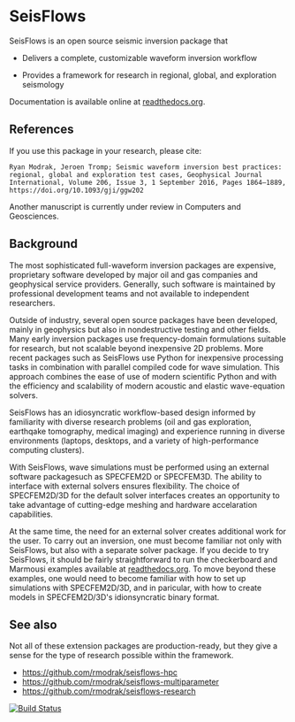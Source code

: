 SeisFlows
=========

SeisFlows is an open source seismic inversion package that

- Delivers a complete, customizable waveform inversion workflow

- Provides a framework for research in regional, global, and exploration seismology

Documentation is available online at [readthedocs.org](http://seisflows.readthedocs.org/en/latest/).


References
----------
If you use this package in your research, please cite:

`Ryan Modrak, Jeroen Tromp; Seismic waveform inversion best practices: regional, global and exploration test cases, Geophysical Journal International, Volume 206, Issue 3, 1 September 2016, Pages 1864–1889, https://doi.org/10.1093/gji/ggw202`

Another manuscript is currently under review in Computers and Geosciences.


Background
----------
The most sophisticated full-waveform inversion packages are expensive, proprietary software developed by major oil and gas companies and geophysical service providers.  Generally, such software is maintained by professional development teams and not available to independent researchers.

Outside of industry, several open source packages have been developed, mainly in geophysics but also in nondestructive testing and other fields.  Many early inversion packages use frequency-domain formulations suitable for research, but not scalable beyond inexpensive 2D problems.  More recent packages such as SeisFlows use Python for inexpensive processing tasks in combination with parallel compiled code for wave simulation.  This approach combines the ease of use of modern scientific Python and with the efficiency and scalability of modern acoustic and elastic wave-equation solvers.

SeisFlows has an idiosyncratic workflow-based design informed by familiarity with diverse research problems (oil and gas exploration, earthqake tomography, medical imaging) and experience running in diverse environments (laptops, desktops, and a variety of high-performance computing clusters).

With SeisFlows, wave simulations must be performed using an external software packagesuch as SPECFEM2D or SPECFEM3D.  The ability to interface with external solvers ensures flexibility.  The choice of SPECFEM2D/3D for the default solver interfaces creates an opportunity to take advantage of cutting-edge meshing and hardware accelaration capabilities.

At the same time, the need for an external solver creates additional work for the user.  To carry out an inversion, one must become familiar not only with SeisFlows, but also with a separate solver package.  If you decide to try SeisFlows, it should be fairly straightforward to run the checkerboard and Marmousi examples available at [readthedocs.org](http://seisflows.readthedocs.org/en/latest/).  To move beyond these examples, one would need to become familiar with how to set up simulations with SPECFEM2D/3D, and in paricular, with how to create models in SPECFEM2D/3D's idionsyncratic binary format.



See also
--------
Not all of these extension packages are production-ready, but they give a sense for the type of research possible within the framework.

- https://github.com/rmodrak/seisflows-hpc
- https://github.com/rmodrak/seisflows-multiparameter
- https://github.com/rmodrak/seisflows-research



[![Build Status](https://travis-ci.org/rmodrak/seisflows.svg?branch=master)](https://travis-ci.org/rmodrak/seisflows)
